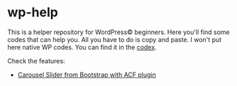 # wp-help
This is a helper repository for WordPress© beginners. Here you'll find some codes that can help you. All you have to do is copy and paste.
I won't put here native WP codes. You can find it in the [codex](https://codex.wordpress.org/).

Check the features:

* [Carousel Slider from Bootstrap with ACF plugin](https://github.com/quevenrib/wp-help/tree/master/sliders#boostrap-carousel-with-advanced-custom-fields-plugin-for-wordpress)
